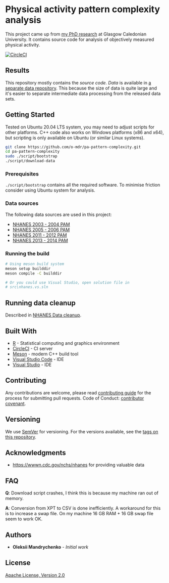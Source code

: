 # Physical activity pattern complexity analysis

This project came up from [my PhD research](<doc/OM PhD thesis.pdf>) at Glasgow Caledonian University. It contains source code for analysis of objectively measured physical activity.

[![CircleCI](https://circleci.com/gh/o-mdr/pa-pattern-complexity/tree/main.svg?style=svg)](https://circleci.com/gh/o-mdr/pa-pattern-complexity/tree/main)

## Results

This repository mostly contains the _source code_. _Data_ is available in [a separate data repository](https://github.com/o-mdr/nhanes-pam-csv-data). This because the size of data is quite large and it's easier to separate intermediate data processing from the released data sets.

## Getting Started

Tested on Ubuntu 20.04 LTS system, you may need to adjust scripts for other platforms. C++ code also works on Windows platforms (x86 and x64), but scripting is only available on Ubuntu (or similar Linux systems).

```bash
git clone https://github.com/o-mdr/pa-pattern-complexity.git
cd pa-pattern-complexity
sudo ./script/bootstrap
./script/download-data
```

### Prerequisites

`./script/bootstrap` contains all the required software. To minimise friction consider using Ubuntu system for analysis.

### Data sources

The following data sources are used in this project:

- [NHANES 2003 - 2004 PAM](https://wwwn.cdc.gov/nchs/nhanes/search/datapage.aspx?Component=Examination&CycleBeginYear=2003)
- [NHANES 2005 - 2006 PAM](https://wwwn.cdc.gov/nchs/nhanes/search/datapage.aspx?Component=Examination&CycleBeginYear=2005)
- [NHANES 2011 - 2012 PAM](https://wwwn.cdc.gov/nchs/nhanes/search/datapage.aspx?Component=Examination&CycleBeginYear=2011)
- [NHANES 2013 - 2014 PAM](https://wwwn.cdc.gov/nchs/nhanes/search/datapage.aspx?Component=Examination&CycleBeginYear=2013)

### Running the build

```bash
# Using meson build system
meson setup builddir
meson compile -C builddir

# Or you could use Visual Studio, open solution file in
# src\nhanes.vs.sln
```

## Running data cleanup

Described in [NHANES Data cleanup](doc/NHANES-Data-cleanup.md).

## Built With

- [R](https://cran.r-project.org/) - Statistical computing and graphics environment
- [CircleCI](https://app.circleci.com/pipelines/github/o-mdr/pa-pattern-complexity) - CI server
- [Meson](https://mesonbuild.com) - modern C++ build tool
- [Visual Studio Code](https://code.visualstudio.com/) - IDE
- [Visual Studio](https://visualstudio.microsoft.com/) - IDE

## Contributing

Any contributions are welcome, please read [contributing guide](.github/CONTRIBUTING.md) for the process for submitting pull requests. Code of Conduct: [contributor covenant](.github/CODE_OF_CONDUCT.md).

## Versioning

We use [SemVer](http://semver.org/) for versioning. For the versions available, see the [tags on this repository](https://github.com/your/project/tags).

## Acknowledgments

- https://wwwn.cdc.gov/nchs/nhanes for providing valuable data

## FAQ

**Q**: Download script crashes, I think this is because my machine ran out of memory.

**A**: Conversion from XPT to CSV is done inefficiently. A workaround for this is to increase a swap file. On my machine 16 GB RAM + 16 GB swap file seem to work OK.

## Authors

- **Oleksii Mandrychenko** - *Initial work*

## License

[Apache License, Version 2.0](LICENSE)
